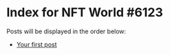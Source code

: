 # Index for NFT World #6123
Posts will be displayed in the order below:

- [Your first post](./001-first.md)

